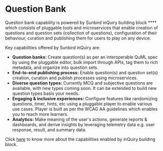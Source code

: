 # Question Bank

Question bank capability is powered by Sunbird inQuiry building block **** which consists of pluggable tools and microservices that enable creation of questions and question sets (collection of questions), configuration of their behaviour, curation and publishing them for users to play on any device.&#x20;

Key capabilities offered by Sunbird inQuiry are:&#x20;

* **Question banks:** Create question(s) as per an interoperable QuML spec by using the pluggable editor, bulk import through APIs, tag them to rich metadata, and organize into question sets.&#x20;
* **End-to-end publishing process:** Enable question(s) and question set(s) creation, curation and publish processes using microservices.&#x20;
* **Diverse question types:** Currently MCQ and subjective questions are available, with new types coming soon. It can be extended to build new question types basis your needs.
* **Engaging & inclusive experiences:** Configure features like randomizing questions, timer, hints, etc using a pluggable player to enable various use cases. Player is built as per the WCAG AA guidelines which enables you to reach more learners.&#x20;
* **Analytics:** Make meaning of the user's actions, generate reports & dashboards, and derive insights by leveraging telemetry data e.g. user response, result, and summary data. &#x20;

Click [here](http://localhost:5000/s/Wu4HIWGkb7dD4y0Kup4W/learn/capabilities) to know more about the capabilities enabled by inQuiry building block.
